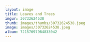 ```yaml
---
layout: image
title: Leaves and Trees
imgur: 30732624538
thumb: images/thumbs/30732624538.jpeg
image: images/30732624538.jpeg
album: 72157697984833042
---
```


